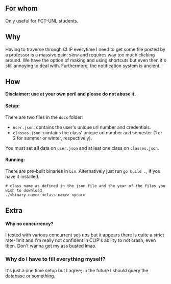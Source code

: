 ## For whom
Only useful for FCT-UNL students.

## Why
Having to traverse through CLIP everytime I need to get some file posted by a professor is a massive pain: slow and requires way too much clicking around. We have the option of making and using shortcuts but even then it's still annoying to deal with.
Furthermore, the notification system is ancient.

## How
**Disclaimer: use at your own peril and please do not abuse it.**

#### Setup:
There are two files in the `docs` folder:
- `user.json`: contains the user's unique url number and credentials.
- `classes.json`: contains the class' unique url number and semester (1 or 2 for summer or winter, respectively).

You must set **all** data on `user.json` and at leat one class on `classes.json`.

#### Running:
There are pre-built binaries in `bin`. Alternatively just run `go build .`, if you have it installed.
```
# class name as defined in the json file and the year of the files you wish to download
./<binary-name> <class-name> <year>
```

## Extra
#### Why no concurrency?
I tested with various concurrent set-ups but it appears there is quite a strict rate-limit and I'm really not confident in CLIP's ability to not crash, even then. Don't wanna get my ass busted lmao.

### Why do I have to fill everything myself?
It's just a one time setup but I agree; in the future I should query the database or something.